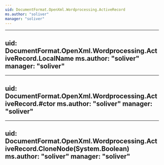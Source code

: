 ```yaml
---
uid: DocumentFormat.OpenXml.Wordprocessing.ActiveRecord
ms.author: "soliver"
manager: "soliver"
---
```


---
uid: DocumentFormat.OpenXml.Wordprocessing.ActiveRecord.LocalName
ms.author: "soliver"
manager: "soliver"
---

---
uid: DocumentFormat.OpenXml.Wordprocessing.ActiveRecord.#ctor
ms.author: "soliver"
manager: "soliver"
---

---
uid: DocumentFormat.OpenXml.Wordprocessing.ActiveRecord.CloneNode(System.Boolean)
ms.author: "soliver"
manager: "soliver"
---
